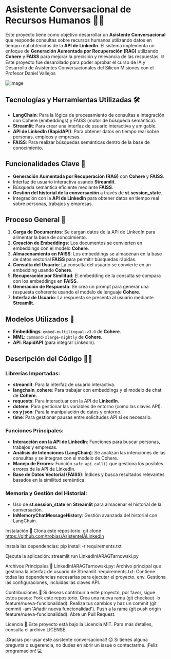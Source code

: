 # Asistente Conversacional de Recursos Humanos 🤖💼

Este proyecto tiene como objetivo desarrollar un **Asistente Conversacional** que responde consultas sobre recursos humanos utilizando datos en tiempo real obtenidos de la **API de LinkedIn**. El sistema implementa un enfoque de **Generación Aumentada por Recuperación (RAG)** utilizando **Cohere** y **FAISS** para mejorar la precisión y relevancia de las respuestas. 🌐
Este proyecto fue desarollado para poder aprobar el curso de IA y Desarrollo de Asistentes Conversacionales del Silicon Misiones con el Profesor Daniel Vallejos

![image](https://github.com/user-attachments/assets/c5e1937e-315a-4daf-a279-c77e11b5250d)

## Tecnologías y Herramientas Utilizadas 🛠️

- **LangChain**: Para la lógica de procesamiento de consultas e integración con Cohere (embeddings) y FAISS (motor de búsqueda semántica).
- **Streamlit**: Para crear una interfaz de usuario interactiva y amigable.
- **API de LinkedIn (RapidAPI)**: Para obtener datos en tiempo real sobre personas, empleos y empresas.
- **FAISS**: Para realizar búsquedas semánticas dentro de la base de conocimiento.

## Funcionalidades Clave 🚀

- **Generación Aumentada por Recuperación (RAG)** con **Cohere** y **FAISS**.
- Interfaz de usuario interactiva usando **Streamlit**.
- Búsqueda semántica eficiente mediante **FAISS**.
- **Gestión del historial de la conversación** a través de **st.session_state**.
- Integración con la **API de LinkedIn** para obtener datos en tiempo real sobre personas, trabajos y empresas.

## Proceso General 🔄

1. **Carga de Documentos**: Se cargan datos de la API de LinkedIn para alimentar la base de conocimiento.
2. **Creación de Embeddings**: Los documentos se convierten en embeddings con el modelo **Cohere**.
3. **Almacenamiento en FAISS**: Los embeddings se almacenan en la base de datos vectorial **FAISS** para permitir búsquedas rápidas.
4. **Consulta del Usuario**: La consulta del usuario se convierte en un embedding usando **Cohere**.
5. **Recuperación por Similitud**: El embedding de la consulta se compara con los embeddings en **FAISS**.
6. **Generación de Respuesta**: Se crea un prompt para generar una respuesta coherente usando el modelo de lenguaje **Cohere**.
7. **Interfaz de Usuario**: La respuesta se presenta al usuario mediante **Streamlit**.

## Modelos Utilizados 🧠

- **Embeddings**: `embed-multilingual-v3.0` de **Cohere**.
- **MML**: `command-xlarge-nightly` de **Cohere**.
- **API**: **RapidAPI** (para integrar LinkedIn).

## Descripción del Código 👨‍💻

### Librerías Importadas:
- **streamlit**: Para la interfaz de usuario interactiva.
- **langchain_cohere**: Para trabajar con embeddings y el modelo de chat de **Cohere**.
- **requests**: Para interactuar con la API de **LinkedIn**.
- **dotenv**: Para gestionar las variables de entorno (como las claves API).
- **os y json**: Para la manipulación de datos y entorno.
- **time**: Para gestionar pausas entre solicitudes API si es necesario.

### Funciones Principales:
- **Interacción con la API de LinkedIn**: Funciones para buscar personas, trabajos y empresas.
- **Análisis de Intenciones (LangChain)**: Se analizan las intenciones de las consultas y se integran con el modelo de Cohere.
- **Manejo de Errores**: Función `safe_api_call()` que gestiona los posibles errores de la API de LinkedIn.
- **Base de Datos Vectorial (FAISS)**: Índices y busca resultados relevantes basados en la similitud semántica.

### Memoria y Gestión del Historial:
- Uso de **st.session_state** en **Streamlit** para almacenar el historial de la conversación.
- **InMemoryChatMessageHistory**: Gestión avanzada del historial con LangChain.

Instalación 🔧
Clona este repositorio:
git clone https://github.com/trobias/AsistenteIALinkedIn

Instala las dependencias:
pip install -r requirements.txt

Ejecuta la aplicación:
streamlit run LinkedInIARAGTarnowski.py

Archivos Principales 📂
LinkedInIARAGTarnowski.py: Archivo principal que gestiona la interfaz de usuario de Streamlit.
requirements.txt: Contiene todas las dependencias necesarias para ejecutar el proyecto.
env. Gestiona las configuraciones, incluidas las claves API.

Contribuciones 🤝
Si deseas contribuir a este proyecto, por favor, sigue estos pasos:
Fork este repositorio.
Crea una nueva rama (git checkout -b feature/nueva-funcionalidad).
Realiza tus cambios y haz un commit (git commit -am 'Añadir nueva funcionalidad').
Push a la rama (git push origin feature/nueva-funcionalidad).
Abre un Pull Request.

Licencia 📄
Este proyecto está bajo la Licencia MIT. Para más detalles, consulta el archivo LICENSE.

¡Gracias por usar este asistente conversacional! 😊 Si tienes alguna pregunta o sugerencia, no dudes en abrir un issue o contactarme. ¡Feliz programación! 💻

